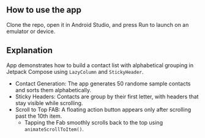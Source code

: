 ## How to use the app
Clone the repo, open it in Android Studio, and press Run to launch on an emulator or device.

## Explanation
App demonstrates how to build a contact list with alphabetical grouping in Jetpack Compose using `LazyColumn` and `StickyHeader`.
- Contact Generation: The app generates 50 randome sample contacts and sorts them alphabetically.
- Sticky Headers: Contacts are group by their first letter, with headers that stay visible while scrolling.
- Scroll to Top FAB: A floating action button appears only after scrolling past the 10th item.
  - Tapping the Fab smoothly scrolls back to the top using `animateScrollToItem()`.
